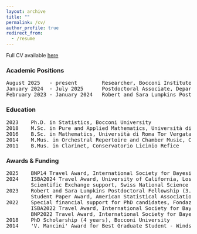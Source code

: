 ```yaml
---
layout: archive
title: ""
permalink: /cv/
author_profile: true
redirect_from:
  - /resume
---
```


Full CV available [here](/files/cv0925.pdf)

### **Academic Positions**

<pre>
August 2025   - present        Researcher, Bocconi Institute for Data Science and Analytics, Bocconi University
January 2024  - July 2025      Postdoctoral Associate, Department of Mathematics, University of Maryland, College Park
February 2023 - January 2024   Robert and Sara Lumpkins Postdoctoral Fellow, Department of Applied and Computational Mathematics and Statistics, University of Notre Dame
</pre>

### **Education**

<pre>
2023    Ph.D. in Statistics, Bocconi University
2018    M.Sc. in Pure and Applied Mathematics, Università di Roma Tor Vergata
2016    B.Sc. in Mathematics, Università di Roma Tor Vergata
2014    M.Mus. in Orchestral Repertoire and Chamber Music, Conservatorio Licinio Refice
2011    B.Mus. in Clarinet, Conservatorio Licinio Refice
</pre>

### **Awards & Funding**

<pre>
2025    BNP14 Travel Award, International Society for Bayesian Analysis
2024    ISBA2024 Travel Award, University of California, Los Angeles
        Scientific Exchange support, Swiss National Science Foundation
2023    Robert and Sara Lumpkins Postdoctoral Fellowship (3.5 years), University of Notre Dame
        Student Paper Award, American Statistical Association - Section on Bayesian Statistical Science
2022    Special financial support for PhD candidates, Fondazione Invernizzi
        ISBA2022 Travel Award, International Society for Bayesian Analysis
        BNP2022 Travel Award, International Society for Bayesian Analysis
2018    PhD Scholarship (4 years), Bocconi University
2014    'V. Mancini' Award for Best Graduate Student - Winds Section, Conservatorio Licinio Refice
</pre>

  
